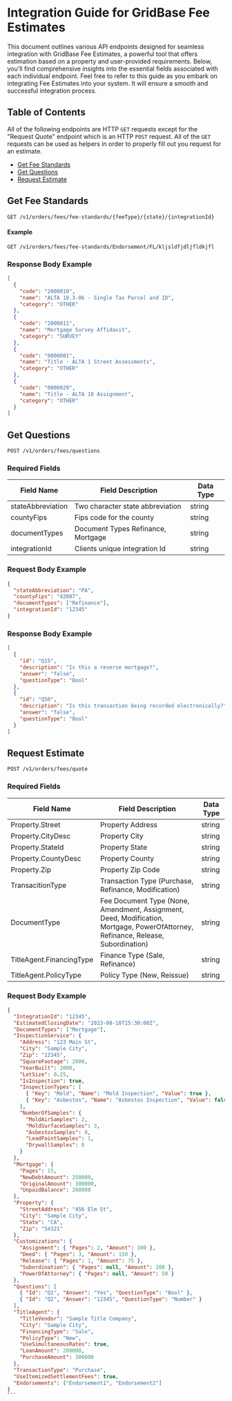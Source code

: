 # Integration Guide for GridBase Fee Estimates

This document outlines various API endpoints designed for seamless integration with GridBase Fee Estimates, a powerful tool that offers estimation based on a property and user-provided requirements. Below, you'll find comprehensive insights into the essential fields associated with each individual endpoint. Feel free to refer to this guide as you embark on integrating Fee Estimates into your system. It will ensure a smooth and successful integration process.

## Table of Contents

All of the following endpoints are HTTP `GET` requests except for the "Request Quote" endpoint which is an HTTP `POST` request. All of the `GET` requests can be used as helpers in order to properly fill out you request for an estimate.

- [Get Fee Standards](#get-fee-standards)
- [Get Questions](#get-questions)
- [Request Estimate](#request-estimate)

## Get Fee Standards

`GET /v1/orders/fees/fee-standards/{feeType}/{state}/{integrationId}`

#### Example

`GET /v1/orders/fees/fee-standards/Endorsement/FL/kljsldfjdljfldkjfl`

### Response Body Example

```json
[
  {
    "code": "2000010",
    "name": "ALTA 18.3-06 - Single Tax Parcel and ID",
    "category": "OTHER"
  },
  {
    "code": "2000011",
    "name": "Mortgage Survey Affidavit",
    "category": "SURVEY"
  },
  {
    "code": "0000001",
    "name": "Title - ALTA 1 Street Assessments",
    "category": "OTHER"
  },
  {
    "code": "0000029",
    "name": "Title - ALTA 10 Assignment",
    "category": "OTHER"
  }
]
```

## Get Questions

`POST /v1/orders/fees/questions`

### Required Fields

| Field Name        | Field Description                  | Data Type |
| ----------------- | ---------------------------------- | --------- |
| stateAbbreviation | Two character state abbreviation   | string    |
| countyFips        | Fips code for the county           | string    |
| documentTypes     | Document Types Refinance, Mortgage | string    |
| integrationId     | Clients unique integration Id      | string    |

### Request Body Example

```json
{
  "stateAbbreviation": "PA",
  "countyFips": "42007",
  "documentTypes": ["Refinance"],
  "integrationId": "12345"
}
```

### Response Body Example

```json
[
  {
    "id": "Q15",
    "description": "Is this a reverse mortgage?",
    "answer": "false",
    "questionType": "Bool"
  },
  {
    "id": "Q50",
    "description": "Is this transaction being recorded electronically?",
    "answer": "false",
    "questionType": "Bool"
  }
]
```

## Request Estimate

`POST /v1/orders/fees/quote`

### Required Fields

| Field Name               | Field Description                                                                                                                 | Data Type |
| ------------------------ | --------------------------------------------------------------------------------------------------------------------------------- | --------- |
| Property.Street          | Property Address                                                                                                                  | string    |
| Property.CityDesc        | Property City                                                                                                                     | string    |
| Property.StateId         | Property State                                                                                                                    | string    |
| Property.CountyDesc      | Property County                                                                                                                   | string    |
| Property.Zip             | Property Zip Code                                                                                                                 | string    |
| TransacitionType         | Transaction Type (Purchase, Refinance, Modification)                                                                              | string    |
| DocumentType             | Fee Document Type (None, Amendment, Assignment, Deed, Modification, Mortgage, PowerOfAttorney, Refinance, Release, Subordination) | string    |
| TitleAgent.FinancingType | Finance Type (Sale, Refinance)                                                                                                    | string    |
| TitleAgent.PolicyType    | Policy Type (New, Reissue)                                                                                                        | string    |

### Request Body Example

````json
{
  "IntegrationId": "12345",
  "EstimatedClosingDate": "2023-08-10T15:30:00Z",
  "DocumentTypes": ["Mortgage"],
  "InspectionService": {
    "Address": "123 Main St",
    "City": "Sample City",
    "Zip": "12345",
    "SquareFootage": 2000,
    "YearBuilt": 2000,
    "LotSize": 0.25,
    "IsInspection": true,
    "InspectionTypes": [
      { "Key": "Mold", "Name": "Mold Inspection", "Value": true },
      { "Key": "Asbestos", "Name": "Asbestos Inspection", "Value": false }
    ],
    "NumberOfSamples": {
      "MoldAirSamples": 2,
      "MoldSurfaceSamples": 3,
      "AsbestosSamples": 0,
      "LeadPaintSamples": 1,
      "DrywallSamples": 0
    }
  },
  "Mortgage": {
    "Pages": 15,
    "NewDebtAmount": 250000,
    "OriginalAmount": 300000,
    "UnpaidBalance": 200000
  },
  "Property": {
    "StreetAddress": "456 Elm St",
    "City": "Sample City",
    "State": "CA",
    "Zip": "54321"
  },
  "Customizations": {
    "Assignment": { "Pages": 2, "Amount": 100 },
    "Deed": { "Pages": 3, "Amount": 150 },
    "Release": { "Pages": 1, "Amount": 75 },
    "Subordination": { "Pages": null, "Amount": 200 },
    "PowerOfAttorney": { "Pages": null, "Amount": 50 }
  },
  "Questions": [
    { "Id": "Q1", "Answer": "Yes", "QuestionType": "Bool" },
    { "Id": "Q2", "Answer": "12345", "QuestionType": "Number" }
  ],
  "TitleAgent": {
    "TitleVendor": "Sample Title Company",
    "City": "Sample City",
    "FinancingType": "Sale",
    "PolicyType": "New",
    "UseSimultaneousRates": true,
    "LoanAmount": 200000,
    "PurchaseAmount": 300000
  },
  "TransactionType": "Purchase",
  "UseItemizedSettlementFees": true,
  "Endorsements": ["Endorsement1", "Endorsement2"]
}
```
````
